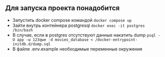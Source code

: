 ## Для запуска проекта понадобится

- Запустить docker compose командой ```docker compose up```
- Зайти внутрь контейнера postgresql ```docker exec -it postgres /bin/bash```
- В случае, если в postgres отсутствуют данные накатить dump ```psql -U app -w 123qwe -d movies_database < /docker-entrypoint-initdb.d/dump.sql```
- В файле .env.example необходимые переменные окружения